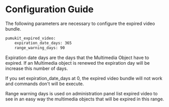 Configuration Guide
===================

The following parameters are necessary to configure the expired video bundle.

```bash
pumukit_expired_video:
    expiration_date_days: 365
    range_warning_days: 90
```

Expiration date days are the days that the Multimedia Object have to expired. If an Multimedia object is renewed the
expiration day will be increase this number of days.

If you set expiration_date_days at 0, the expired video bundle will not work and commands don't will be execute.

Range warning days is used on administration panel list expired video to see in an easy way the multimedia objects that
 will be expired in this range.